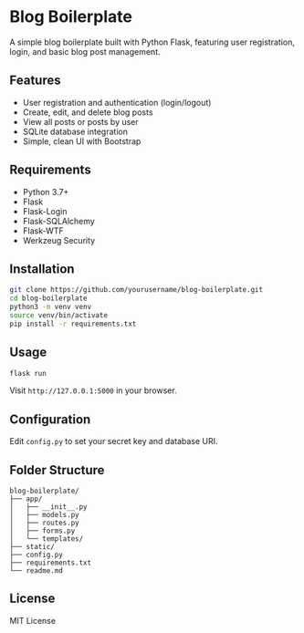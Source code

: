 # Blog Boilerplate

A simple blog boilerplate built with Python Flask, featuring user registration, login, and basic blog post management.

## Features

- User registration and authentication (login/logout)
- Create, edit, and delete blog posts
- View all posts or posts by user
- SQLite database integration
- Simple, clean UI with Bootstrap

## Requirements

- Python 3.7+
- Flask
- Flask-Login
- Flask-SQLAlchemy
- Flask-WTF
- Werkzeug Security

## Installation

```bash
git clone https://github.com/yourusername/blog-boilerplate.git
cd blog-boilerplate
python3 -m venv venv
source venv/bin/activate
pip install -r requirements.txt
```

## Usage

```bash
flask run
```

Visit `http://127.0.0.1:5000` in your browser.

## Configuration

Edit `config.py` to set your secret key and database URI.

## Folder Structure

```
blog-boilerplate/
├── app/
│   ├── __init__.py
│   ├── models.py
│   ├── routes.py
│   ├── forms.py
│   └── templates/
├── static/
├── config.py
├── requirements.txt
└── readme.md
```

## License

MIT License